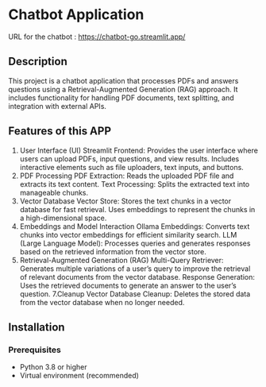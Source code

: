 # Chatbot Application
URL for the chatbot : https://chatbot-go.streamlit.app/

## Description

This project is a chatbot application that processes PDFs and answers questions using a Retrieval-Augmented Generation (RAG) approach. It includes functionality for handling PDF documents, text splitting, and integration with external APIs.

## Features of this APP
1. User Interface (UI)
   Streamlit Frontend:
   Provides the user interface where users can upload PDFs, input questions, and view results. Includes interactive elements such as file uploaders, text inputs, and buttons.
2. PDF Processing
   PDF Extraction: Reads the uploaded PDF file and extracts its text content.
   Text Processing: Splits the extracted text into manageable chunks.
4. Vector Database
   Vector Store: Stores the text chunks in a vector database for fast retrieval. Uses embeddings to represent the chunks in a high-dimensional space.
5. Embeddings and Model Interaction
   Ollama Embeddings: Converts text chunks into vector embeddings for efficient similarity search.
   LLM (Large Language Model): Processes queries and generates responses based on the retrieved information from the vector store.
6. Retrieval-Augmented Generation (RAG)
   Multi-Query Retriever: Generates multiple variations of a user’s query to improve the retrieval of relevant documents from the vector database.
   Response Generation: Uses the retrieved documents to generate an answer to the user’s question.
7.Cleanup
   Vector Database Cleanup: Deletes the stored data from the vector database when no longer needed.

## Installation

### Prerequisites

- Python 3.8 or higher
- Virtual environment (recommended)

